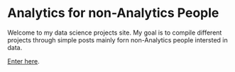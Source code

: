 # Analytics for non-Analytics People
Welcome to my data science projects site. My goal is to compile different projects through simple posts mainly forn non-Analytics people intersted in data.

[Enter here](https://carordo.github.io/blog).
